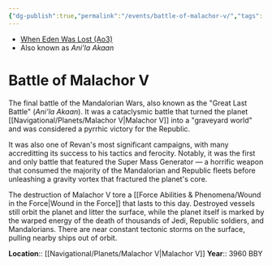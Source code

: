 ```yaml
---
{"dg-publish":true,"permalink":"/events/battle-of-malachor-v/","tags":["event","battle"],"noteIcon":"saber1"}
---
```


- [When Eden Was Lost (Ao3)](https://archiveofourown.org/works/19334440)
- Also known as *Ani'la Akaan*
# Battle of Malachor V
The final battle of the Mandalorian Wars, also known as the "Great Last Battle" (*Ani'la Akaan*). It was a cataclysmic battle that turned the planet [[Navigational/Planets/Malachor V\|Malachor V]] into a "graveyard world" and was considered a pyrrhic victory for the Republic.

It was also one of Revan's most significant campaigns, with many accreditting its success to his tactics and ferocity. Notably, it was the first and only battle that featured the Super Mass Generator — a horrific weapon that consumed the majority of the Mandalorian and Republic fleets before unleashing a gravity vortex that fractured the planet's core. 

The destruction of Malachor V tore a [[Force Abilities & Phenomena/Wound in the Force\|Wound in the Force]] that lasts to this day. Destroyed vessels still orbit the planet and litter the surface, while the planet itself is marked by the warped energy of the death of thousands of Jedi, Republic soldiers, and Mandalorians. There are near constant tectonic storms on the surface, pulling nearby ships out of orbit. 

**Location**::  [[Navigational/Planets/Malachor V\|Malachor V]]
**Year**::  3960 BBY